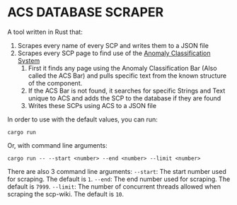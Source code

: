 # ACS DATABASE SCRAPER

A tool written in Rust that:

1. Scrapes every name of every SCP and writes them to a JSON file
2. Scrapes every SCP page to find use of the [Anomaly Classification System](https://scp-wiki.wikidot.com/anomaly-classification-system-guide)
   1. First it finds any page using the Anomaly Classification Bar (Also called the ACS Bar) and pulls specific text from the known structure of the component.
   2. If the ACS Bar is not found, it searches for specific Strings and Text unique to ACS and adds the SCP to the database if they are found
   3. Writes these SCPs using ACS to a JSON file

In order to use with the default values, you can run:

```
cargo run
```

Or, with command line arguments:

```
cargo run -- --start <number> --end <number> --limit <number>
```

There are also 3 command line arguments:
`--start`: The start number used for scraping. The default is `1`.
`--end`: The end number used for scraping. The default is `7999`.
`--limit`: The number of concurrent threads allowed when scraping the scp-wiki. The default is `10`.
